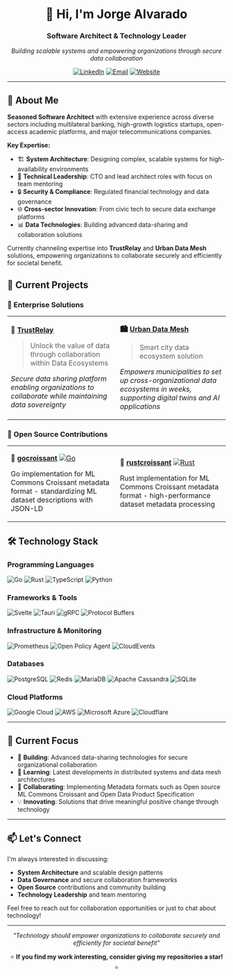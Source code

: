 <div align="center">

# 👋 Hi, I'm Jorge Alvarado

### Software Architect & Technology Leader

_Building scalable systems and empowering organizations through secure data collaboration_

[![LinkedIn](https://img.shields.io/badge/LinkedIn-0077B5?style=for-the-badge&logo=linkedin&logoColor=white)](https://linkedin.com/in/alvaradojl)
[![Email](https://img.shields.io/badge/Email-D14836?style=for-the-badge&logo=gmail&logoColor=white)](mailto:jorge.alvarado@beyondcivic.com)
[![Website](https://img.shields.io/badge/Website-000000?style=for-the-badge&logo=About.me&logoColor=white)](https://beyondcivic.com/company)

</div>

---

## 🚀 About Me

**Seasoned Software Architect** with extensive experience across diverse sectors including multilateral banking, high-growth logistics startups, open-access academic platforms, and major telecommunications companies.

**Key Expertise:**

- 🏗️ **System Architecture**: Designing complex, scalable systems for high-availability environments
- 👥 **Technical Leadership**: CTO and lead architect roles with focus on team mentoring
- 🔒 **Security & Compliance**: Regulated financial technology and data governance
- 🌐 **Cross-sector Innovation**: From civic tech to secure data exchange platforms
- 📊 **Data Technologies**: Building advanced data-sharing and collaboration solutions

Currently channeling expertise into **TrustRelay** and **Urban Data Mesh** solutions, empowering organizations to collaborate securely and efficiently for societal benefit.

## 💼 Current Projects

### 🏢 Enterprise Solutions

<table>
<tr>
<td width="50%">

**🔗 [TrustRelay](https://beyondcivic.com/trustrelay)**

> Unlock the value of data through collaboration within Data Ecosystems

_Secure data sharing platform enabling organizations to collaborate while maintaining data sovereignty_

</td>
<td width="50%">

**🏙️ [Urban Data Mesh](https://beyondcivic.com/solutions/urban-data-mesh)**

> Smart city data ecosystem solution

_Empowers municipalities to set up cross-organizational data ecosystems in weeks, supporting digital twins and AI applications_

</td>
</tr>
</table>

### 🌟 Open Source Contributions

<table>
<tr>
<td width="50%">

**🐹 [gocroissant](https://github.com/beyondcivic/gocroissant)**
[![Go](https://img.shields.io/badge/Go-00ADD8?style=flat&logo=go&logoColor=white)](https://github.com/beyondcivic/gocroissant)

Go implementation for ML Commons Croissant metadata format - standardizing ML dataset descriptions with JSON-LD

</td>
<td width="50%">

**🦀 [rustcroissant](https://github.com/beyondcivic/rustcroissant)**
[![Rust](https://img.shields.io/badge/Rust-000000?style=flat&logo=rust&logoColor=white)](https://github.com/beyondcivic/rustcroissant)

Rust implementation for ML Commons Croissant metadata format - high-performance dataset metadata processing

</td>
</tr>
</table>

## 🛠️ Technology Stack

### Programming Languages

![Go](https://img.shields.io/badge/Go-00ADD8?style=for-the-badge&logo=go&logoColor=white)
![Rust](https://img.shields.io/badge/Rust-000000?style=for-the-badge&logo=rust&logoColor=white)
![TypeScript](https://img.shields.io/badge/TypeScript-007ACC?style=for-the-badge&logo=typescript&logoColor=white)
![Python](https://img.shields.io/badge/Python-3776AB?style=for-the-badge&logo=python&logoColor=white)

### Frameworks & Tools

![Svelte](https://img.shields.io/badge/Svelte-4A4A55?style=for-the-badge&logo=svelte&logoColor=FF3E00)
![Tauri](https://img.shields.io/badge/Tauri-24C8DB?style=for-the-badge&logo=tauri&logoColor=white)
![gRPC](https://img.shields.io/badge/gRPC-4285F4?style=for-the-badge&logo=grpc&logoColor=white)
![Protocol Buffers](https://img.shields.io/badge/Protocol%20Buffers-4285F4?style=for-the-badge&logo=google&logoColor=white)

### Infrastructure & Monitoring

![Prometheus](https://img.shields.io/badge/Prometheus-E6522C?style=for-the-badge&logo=prometheus&logoColor=white)
![Open Policy Agent](https://img.shields.io/badge/OPA-0066CC?style=for-the-badge&logo=open-policy-agent&logoColor=white)
![CloudEvents](https://img.shields.io/badge/CloudEvents-0066CC?style=for-the-badge&logo=cncf&logoColor=white)

### Databases

![PostgreSQL](https://img.shields.io/badge/PostgreSQL-316192?style=for-the-badge&logo=postgresql&logoColor=white)
![Redis](https://img.shields.io/badge/Redis-DC382D?style=for-the-badge&logo=redis&logoColor=white)
![MariaDB](https://img.shields.io/badge/MariaDB-003545?style=for-the-badge&logo=mariadb&logoColor=white)
![Apache Cassandra](https://img.shields.io/badge/Cassandra-1287B1?style=for-the-badge&logo=apache-cassandra&logoColor=white)
![SQLite](https://img.shields.io/badge/SQLite-07405E?style=for-the-badge&logo=sqlite&logoColor=white)

### Cloud Platforms

![Google Cloud](https://img.shields.io/badge/Google%20Cloud-4285F4?style=for-the-badge&logo=google-cloud&logoColor=white)
![AWS](https://img.shields.io/badge/AWS-232F3E?style=for-the-badge&logo=amazon-aws&logoColor=white)
![Microsoft Azure](https://img.shields.io/badge/Microsoft%20Azure-0078D4?style=for-the-badge&logo=microsoft-azure&logoColor=white)
![Cloudflare](https://img.shields.io/badge/Cloudflare-F38020?style=for-the-badge&logo=cloudflare&logoColor=white)

---

## 🎯 Current Focus

- 🔧 **Building**: Advanced data-sharing technologies for secure organizational collaboration
- 🌱 **Learning**: Latest developments in distributed systems and data mesh architectures
- 🤝 **Collaborating**: Implementing Metadata formats such as Open source ML Commons Croissant and Open Data Product Specification
- 💡 **Innovating**: Solutions that drive meaningful positive change through technology

---

## 📫 Let's Connect

I'm always interested in discussing:

- **System Architecture** and scalable design patterns
- **Data Governance** and secure collaboration frameworks
- **Open Source** contributions and community building
- **Technology Leadership** and team mentoring

Feel free to reach out for collaboration opportunities or just to chat about technology!

---

<div align="center">

_"Technology should empower organizations to collaborate securely and efficiently for societal benefit"_

⭐ **If you find my work interesting, consider giving my repositories a star!** ⭐

</div>
